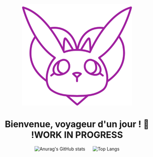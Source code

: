 <p align="center">
  <img src="https://raw.githubusercontent.com/LyrhaNova/Portfolio/refs/heads/main/frontend/public/assets/logo_poupou_small.webp" alt="alt text" width="350" />
</p>

<div align="center">
  <h1>Bienvenue, voyageur d'un jour ! 👋 !WORK IN PROGRESS</h1>
</div>
<div align="center">
  <img src="https://github-readme-stats.vercel.app/api?username=LyrhaNova&theme=radical" alt="Anurag's GitHub stats" style="margin-right: 20px;" />
  <img src="https://github-readme-stats.vercel.app/api/top-langs/?username=LyrhaNova&layout=compact" alt="Top Langs" />
</div>

